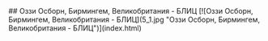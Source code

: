 <meta charset="utf-8">
<link rel='stylesheet' href='markdown.css'/>
## Оззи Осборн, Бирмингем, Великобритания - БЛИЦ
[![Оззи Осборн, Бирмингем, Великобритания - БЛИЦ](5_1.jpg "Оззи Осборн, Бирмингем, Великобритания - БЛИЦ")](index.html)
